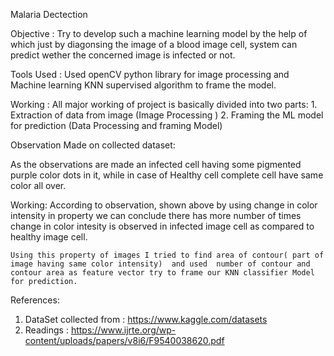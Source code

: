 Malaria Dectection

Objective :  Try to develop such a machine learning model by the help of which just by 		diagonsing the image of a blood image cell,  system can predict wether the concerned 	image is infected or not.

Tools Used : Used openCV python library  for image processing and Machine learning KNN 	supervised algorithm to frame the model.

Working :  All major working of project is basically divided into two parts:
		1.  Extraction of data from image (Image Processing )
		2.  Framing the ML model for prediction (Data Processing and framing Model)

Observation Made on collected dataset:  

                                            	         

As the observations are made an infected cell having some pigmented purple color dots in it,
while in case of Healthy cell complete cell have same color all over.

Working:  According to observation, shown above by using change in color intensity  in	property we can conclude there has more number of times change in color intesity is 	observed in  infected image cell  as compared to healthy image cell.

	Using this property of images I tried to find area of contour( part of image having same color intensity)  and used  number of contour and contour area as feature vector try to frame our KNN classifier Model  for prediction. 

References: 

1. DataSet collected from : https://www.kaggle.com/datasets
2.  Readings : https://www.ijrte.org/wp-content/uploads/papers/v8i6/F9540038620.pdf




 